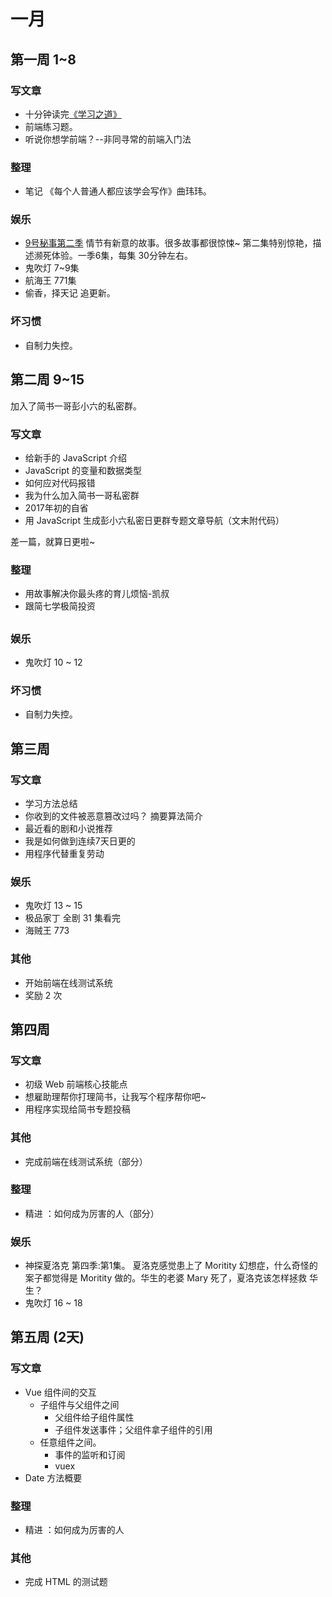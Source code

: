 # 一月
## 第一周 1~8
### 写文章
* 十分钟读完[《学习之道》](https://read.douban.com/ebook/27097677/)
* 前端练习题。
* 听说你想学前端？--非同寻常的前端入门法

### 整理
* 笔记 《每个人普通人都应该学会写作》曲玮玮。

### 娱乐
* [9号秘事第二季](http://www.le.com/ptv/vplay/24914417.html#vid=24914417) 情节有新意的故事。很多故事都很惊悚~ 第二集特别惊艳，描述濒死体验。一季6集，每集 30分钟左右。
* 鬼吹灯 7~9集
* 航海王 771集
* 偷香，择天记 追更新。

### 坏习惯
* 自制力失控。

## 第二周 9~15
加入了简书一哥彭小六的私密群。

### 写文章
* 给新手的 JavaScript 介绍
* JavaScript 的变量和数据类型
* 如何应对代码报错
* 我为什么加入简书一哥私密群
* 2017年初的自省
* 用 JavaScript 生成彭小六私密日更群专题文章导航（文末附代码）

差一篇，就算日更啦~

### 整理
* 用故事解决你最头疼的育儿烦恼-凯叔
* 跟简七学极简投资
##
### 娱乐
* 鬼吹灯 10 ~ 12

### 坏习惯
* 自制力失控。

## 第三周
### 写文章
* 学习方法总结
* 你收到的文件被恶意篡改过吗？ 摘要算法简介
* 最近看的剧和小说推荐
* 我是如何做到连续7天日更的
* 用程序代替重复劳动

### 娱乐
* 鬼吹灯 13 ~ 15
* 极品家丁 全剧 31 集看完
* 海贼王 773

### 其他
* 开始前端在线测试系统
* 奖励 2 次

## 第四周
### 写文章
* 初级 Web 前端核心技能点
* 想雇助理帮你打理简书，让我写个程序帮你吧~
* 用程序实现给简书专题投稿

### 其他
* 完成前端在线测试系统（部分）

### 整理
* 精进 ：如何成为厉害的人（部分）

### 娱乐
* 神探夏洛克 第四季:第1集。 夏洛克感觉患上了 Moritity 幻想症，什么奇怪的案子都觉得是 Moritity 做的。华生的老婆 Mary 死了，夏洛克该怎样拯救 华生？
* 鬼吹灯 16 ~ 18

## 第五周 (2天)
### 写文章
* Vue 组件间的交互
  * 子组件与父组件之间
    * 父组件给子组件属性
    * 子组件发送事件；父组件拿子组件的引用
  * 任意组件之间。
    * 事件的监听和订阅
    * vuex
* Date 方法概要

### 整理
* 精进 ：如何成为厉害的人

### 其他
* 完成 HTML 的测试题
